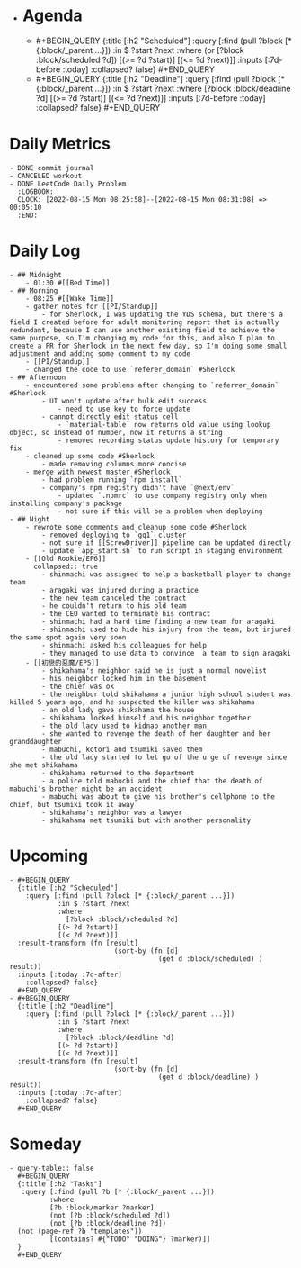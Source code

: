 - # Agenda
	- #+BEGIN_QUERY
	  {:title [:h2 "Scheduled"]
	    :query [:find (pull ?block [* {:block/_parent ...}])
	            :in $ ?start ?next
	            :where
	            (or
	              [?block :block/scheduled ?d])
	            [(>= ?d ?start)]
	            [(<= ?d ?next)]]
	  :inputs [:7d-before :today]
	    :collapsed? false}
	  #+END_QUERY
	- #+BEGIN_QUERY
	  {:title [:h2 "Deadline"]
	    :query [:find (pull ?block [* {:block/_parent ...}])
	            :in $ ?start ?next
	            :where
	              [?block :block/deadline ?d]
	            [(>= ?d ?start)]
	            [(<= ?d ?next)]]
	    :inputs [:7d-before :today]
	    :collapsed? false}
	  #+END_QUERY
# Daily Metrics
	- DONE commit journal
	- CANCELED workout
	- DONE LeetCode Daily Problem
	  :LOGBOOK:
	  CLOCK: [2022-08-15 Mon 08:25:58]--[2022-08-15 Mon 08:31:08] =>  00:05:10
	  :END:
# Daily Log
	- ## Midnight
		- 01:30 #[[Bed Time]]
	- ## Morning
		- 08:25 #[[Wake Time]]
		- gather notes for [[PI/Standup]]
			- for Sherlock, I was updating the YDS schema, but there's a field I created before for adult monitoring report that is actually redundant, because I can use another existing field to achieve the same purpose, so I'm changing my code for this, and also I plan to create a PR for Sherlock in the next few day, so I'm doing some small adjustment and adding some comment to my code
		- [[PI/Standup]]
		- changed the code to use `referer_domain` #Sherlock
	- ## Afternoon
		- encountered some problems after changing to `referrer_domain` #Sherlock
			- UI won't update after bulk edit success
				- need to use key to force update
			- cannot directly edit status cell
				- `material-table` now returns old value using lookup object, so instead of number, now it returns a string
				- removed recording status update history for temporary fix
		- cleaned up some code #Sherlock
			- made removing columns more concise
		- merge with newest master #Sherlock
			- had problem running `npm install`
			- company's npm registry didn't have `@next/env`
				- updated `.npmrc` to use company registry only when installing company's package
				- not sure if this will be a problem when deploying
	- ## Night
		- rewrote some comments and cleanup some code #Sherlock
			- removed deploying to `gq1` cluster
			- not sure if [[ScrewDriver]] pipeline can be updated directly
			- update `app_start.sh` to run script in staging environment
		- [[Old Rookie/EP6]]
		  collapsed:: true
			- shinmachi was assigned to help a basketball player to change team
			- aragaki was injured during a practice
			- the new team canceled the contract
			- he couldn't return to his old team
			- the CEO wanted to terminate his contract
			- shinmachi had a hard time finding a new team for aragaki
			- shinmachi used to hide his injury from the team, but injured the same spot again very soon
			- shinmachi asked his colleagues for help
			- they managed to use data to convince  a team to sign aragaki
		- [[初戀的惡魔/EP5]]
			- shikahama's neighbor said he is just a normal novelist
			- his neighbor locked him in the basement
			- the chief was ok
			- the neighbor told shikahama a junior high school student was killed 5 years ago, and he suspected the killer was shikahama
			- an old lady gave shikahama the house
			- shikahama locked himself and his neighbor together
			- the old lady used to kidnap another man
			- she wanted to revenge the death of her daughter and her granddaughter
			- mabuchi, kotori and tsumiki saved them
			- the old lady started to let go of the urge of revenge since she met shikahama
			- shikahama returned to the department
			- a police told mabuchi and the chief that the death of mabuchi's brother might be an accident
			- mabuchi was about to give his brother's cellphone to the chief, but tsumiki took it away
			- shikahama's neighbor was a lawyer
			- shikahama met tsumiki but with another personality
# Upcoming
	- #+BEGIN_QUERY
	  {:title [:h2 "Scheduled"]
	    :query [:find (pull ?block [* {:block/_parent ...}])
	            :in $ ?start ?next
	            :where
	              [?block :block/scheduled ?d]
	            [(> ?d ?start)]
	            [(< ?d ?next)]]
	  :result-transform (fn [result]
	                          (sort-by (fn [d]
	                                     (get d :block/scheduled) ) result))    
	  :inputs [:today :7d-after]
	    :collapsed? false}
	  #+END_QUERY
	- #+BEGIN_QUERY
	  {:title [:h2 "Deadline"]
	    :query [:find (pull ?block [* {:block/_parent ...}])
	            :in $ ?start ?next
	            :where
	              [?block :block/deadline ?d]
	            [(> ?d ?start)]
	            [(< ?d ?next)]]
	  :result-transform (fn [result]
	                          (sort-by (fn [d]
	                                     (get d :block/deadline) ) result))    
	  :inputs [:today :7d-after]
	    :collapsed? false}
	  #+END_QUERY
# Someday
	- query-table:: false
	  #+BEGIN_QUERY
	  {:title [:h2 "Tasks"]
	   :query [:find (pull ?b [* {:block/_parent ...}])
	          :where
	          [?b :block/marker ?marker]
	          (not [?b :block/scheduled ?d])
	          (not [?b :block/deadline ?d])
	  (not (page-ref ?b "templates"))
	          [(contains? #{"TODO" "DOING"} ?marker)]]
	  }
	  #+END_QUERY